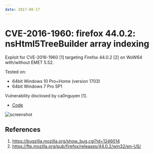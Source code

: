 ```yaml
---
date: 2017-08-17
---
```

# CVE-2016-1960: firefox 44.0.2: nsHtml5TreeBuilder array indexing

Exploit for CVE-2016-1960 [1] targeting Firefox 44.0.2 [2] on WoW64
with/without EMET 5.52.

Tested on:
- 64bit Windows 10 Pro+Home (version 1703)
- 64bit Windows 7 Pro SP1

Vulnerability disclosed by ca0nguyen [1].

- [Code](https://github.com/dyntopia/exploits/tree/master/CVE-2016-1960)

![screenshot](https://git.io/fpisj)


## References

1. <https://bugzilla.mozilla.org/show_bug.cgi?id=1246014>
2. <https://ftp.mozilla.org/pub/firefox/releases/44.0.2/win32/en-US/>

